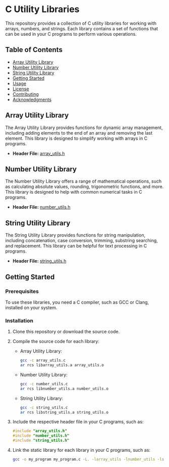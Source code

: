 # C Utility Libraries

This repository provides a collection of C utility libraries for working with arrays, numbers, and strings. Each library contains a set of functions that can be used in your C programs to perform various operations.

## Table of Contents

- [Array Utility Library](#array-utility-library)
- [Number Utility Library](#number-utility-library)
- [String Utility Library](#string-utility-library)
- [Getting Started](#getting-started)
- [Usage](#usage)
- [License](#license)
- [Contributing](#contributing)
- [Acknowledgments](#acknowledgments)

## Array Utility Library

The Array Utility Library provides functions for dynamic array management, including adding elements to the end of an array and removing the last element. This library is designed to simplify working with arrays in C programs.

- **Header File:** [array_utils.h](array_utils.h)

## Number Utility Library

The Number Utility Library offers a range of mathematical operations, such as calculating absolute values, rounding, trigonometric functions, and more. This library is designed to help with common numerical tasks in C programs.

- **Header File:** [number_utils.h](number_utils.h)

## String Utility Library

The String Utility Library provides functions for string manipulation, including concatenation, case conversion, trimming, substring searching, and replacement. This library can be helpful for text processing in C programs.

- **Header File:** [string_utils.h](string_utils.h)

## Getting Started

### Prerequisites

To use these libraries, you need a C compiler, such as GCC or Clang, installed on your system.

### Installation

1. Clone this repository or download the source code.

2. Compile the source code for each library:

   - Array Utility Library:
     ```bash
     gcc -c array_utils.c
     ar rcs libarray_utils.a array_utils.o
     ```

   - Number Utility Library:
     ```bash
     gcc -c number_utils.c
     ar rcs libnumber_utils.a number_utils.o
     ```

   - String Utility Library:
     ```bash
     gcc -c string_utils.c
     ar rcs libstring_utils.a string_utils.o
     ```

3. Include the respective header file in your C programs, such as:
   ```c
   #include "array_utils.h"
   #include "number_utils.h"
   #include "string_utils.h"
    ```
4. Link the static library for each library in your C programs, such as:
    ```bash
    gcc -o my_program my_program.c -L. -larray_utils -lnumber_utils -lstring_utils
    ```